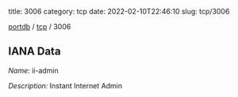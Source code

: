 title: 3006
category: tcp
date: 2022-02-10T22:46:10
slug: tcp/3006

[portdb](/) / [tcp](/category/tcp.html) / 3006


## IANA Data

_Name:_ ii-admin

_Description:_ Instant Internet Admin

